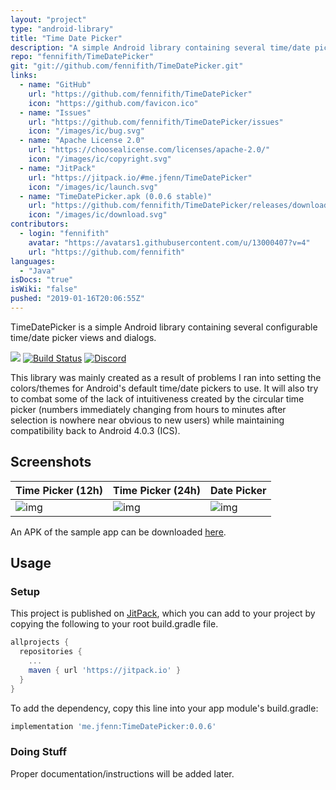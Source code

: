 ```yaml
---
layout: "project"
type: "android-library"
title: "Time Date Picker"
description: "A simple Android library containing several time/date pickers and dialogs."
repo: "fennifith/TimeDatePicker"
git: "git://github.com/fennifith/TimeDatePicker.git"
links: 
  - name: "GitHub"
    url: "https://github.com/fennifith/TimeDatePicker"
    icon: "https://github.com/favicon.ico"
  - name: "Issues"
    url: "https://github.com/fennifith/TimeDatePicker/issues"
    icon: "/images/ic/bug.svg"
  - name: "Apache License 2.0"
    url: "https://choosealicense.com/licenses/apache-2.0/"
    icon: "/images/ic/copyright.svg"
  - name: "JitPack"
    url: "https://jitpack.io/#me.jfenn/TimeDatePicker"
    icon: "/images/ic/launch.svg"
  - name: "TimeDatePicker.apk (0.0.6 stable)"
    url: "https://github.com/fennifith/TimeDatePicker/releases/download/0.0.6/TimeDatePicker.apk"
    icon: "/images/ic/download.svg"
contributors: 
  - login: "fennifith"
    avatar: "https://avatars1.githubusercontent.com/u/13000407?v=4"
    url: "https://github.com/fennifith"
languages: 
  - "Java"
isDocs: "true"
isWiki: "false"
pushed: "2019-01-16T20:06:55Z"
---
```


TimeDatePicker is a simple Android library containing several configurable time/date picker views and dialogs.

[![](https://jitpack.io/v/me.jfenn/TimeDatePicker.svg)](https://jitpack.io/#me.jfenn/TimeDatePicker)
[![Build Status](https://travis-ci.com/fennifith/TimeDatePicker.svg)](https://travis-ci.com/fennifith/TimeDatePicker)
[![Discord](https://img.shields.io/discord/514625116706177035.svg)](https://discord.gg/8q8GQF2)

This library was mainly created as a result of problems I ran into setting the colors/themes for Android's default time/date pickers to use. It will also try to combat some of the lack of intuitiveness created by the circular time picker (numbers immediately changing from hours to minutes after selection is nowhere near obvious to new users) while maintaining compatibility back to Android 4.0.3 (ICS).

## Screenshots

| Time Picker (12h) | Time Picker (24h) | Date Picker |
|-------------------|-------------------|-------------|
| ![img](https://github.com/fennifith/TimeDatePicker/blob/master/./.github/images/time-12h.png?raw=true) | ![img](https://github.com/fennifith/TimeDatePicker/blob/master/./.github/images/time-24h.png?raw=true) | ![img](https://github.com/fennifith/TimeDatePicker/blob/master/./.github/images/date.png?raw=true) |

An APK of the sample app can be downloaded [here](/../../releases).

## Usage

### Setup

This project is published on [JitPack](https://jitpack.io), which you can add to your project by copying the following to your root build.gradle file.

```gradle
allprojects {
  repositories {
    ...
    maven { url 'https://jitpack.io' }
  }
}
```

To add the dependency, copy this line into your app module's build.gradle:

```gradle
implementation 'me.jfenn:TimeDatePicker:0.0.6'
```

### Doing Stuff

Proper documentation/instructions will be added later.

